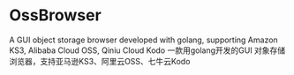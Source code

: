 # OssBrowser
A GUI object storage browser developed with golang, supporting Amazon KS3, Alibaba Cloud OSS, Qiniu Cloud Kodo
一款用golang开发的GUI 对象存储浏览器，支持亚马逊KS3、阿里云OSS、七牛云Kodo
